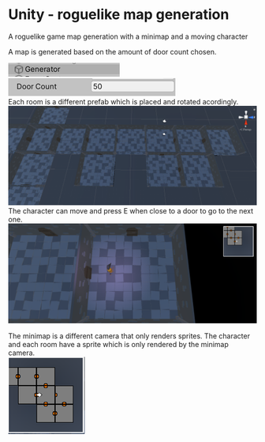 # Unity - roguelike map generation
 A roguelike game map generation with a minimap and a moving character
 
 A map is generated based on the amount of door count chosen.

![alt text](https://github.com/Antis159/Unity-roguelike-map-generation/blob/master/Roguelike/Images/Untitled.png)                                                                                         
![alt text](https://github.com/Antis159/Unity-roguelike-map-generation/blob/master/Roguelike/Images/Untitled1.png)                                                                            
Each room is a different prefab which is placed and rotated acordingly.
![alt text](https://github.com/Antis159/Unity-roguelike-map-generation/blob/master/Roguelike/Images/Untitled2.png)                                          
The character can move and press E when close to a door to go to the next one.
![alt text](https://github.com/Antis159/Unity-roguelike-map-generation/blob/master/Roguelike/Images/Untitled3.png)  

The minimap is a different camera that only renders sprites. The character and each room have a sprite which is only rendered by the minimap camera.                                                                                                                                           
![alt text](https://github.com/Antis159/Unity-roguelike-map-generation/blob/master/Roguelike/Images/Untitled4.png)                                           
